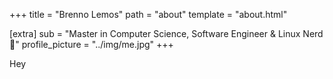 +++
title = "Brenno Lemos"
path = "about"
template = "about.html"

[extra]
sub = "Master in Computer Science, Software Engineer & Linux Nerd 🐧"
profile_picture = "../img/me.jpg"
+++

Hey
